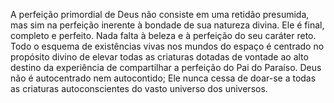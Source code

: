 ﻿A perfeição primordial de Deus não consiste em uma retidão presumida, mas sim na perfeição inerente à bondade de sua natureza divina. Ele é final, completo e perfeito. Nada falta à beleza e à perfeição do seu caráter reto. Todo o esquema de existências vivas nos mundos do espaço é centrado no propósito divino de elevar todas as criaturas dotadas de vontade ao alto destino da experiência de compartilhar a perfeição do Pai do Paraíso. Deus não é autocentrado nem autocontido; Ele nunca cessa de doar-se a todas as criaturas autoconscientes do vasto universo dos universos.